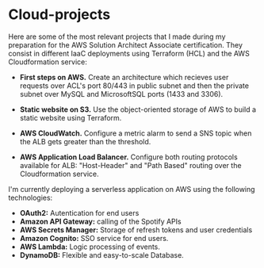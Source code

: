 # Cloud-projects

Here are some of the most relevant projects that I made during my preparation for the AWS Solution Architect Associate certification. They consist in different IaaC deployments using Terraform (HCL) and the AWS Cloudformation service:

+ **First steps on AWS.** Create an architecture which recieves user requests over ACL's port 80/443 in public subnet and then the private subnet over MySQL and MicrosoftSQL ports (1433 and 3306).

+ **Static website on S3.** Use the object-oriented storage of AWS to build a static website using Terraform.

+ **AWS CloudWatch.** Configure a metric alarm to send a SNS topic when the ALB gets greater than the threshold.

+ **AWS Application Load Balancer.** Configure both routing protocols available for ALB:  "Host-Header" and "Path Based" routing over the Cloudformation service.

I'm currently deploying a serverless application on AWS using the following technologies:

+ **OAuth2:** Autentication for end users
+ **Amazon API Gateway:** calling of the Spotify APIs
+ **AWS Secrets Manager:** Storage of refresh tokens and user credentials
+ **Amazon Cognito:** SSO service for end users.
+ **AWS Lambda:** Logic processing of events.
+ **DynamoDB:** Flexible and easy-to-scale Database.

